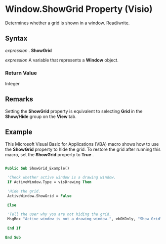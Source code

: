 
# Window.ShowGrid Property (Visio)

Determines whether a grid is shown in a window. Read/write.


## Syntax

 _expression_ . **ShowGrid**

 _expression_ A variable that represents a **Window** object.


### Return Value

Integer


## Remarks

Setting the  **ShowGrid** property is equivalent to selecting **Grid** in the **Show/Hide** group on the **View** tab.


## Example

This Microsoft Visual Basic for Applications (VBA) macro shows how to use the  **ShowGrid** property to hide the grid. To restore the grid after running this macro, set the **ShowGrid** property to **True** .


```vb
 
Public Sub ShowGrid_Example() 
 
 'Check whether active window is a drawing window. 
 If ActiveWindow.Type = visDrawing Then 
 
 'Hide the grid. 
 ActiveWindow.ShowGrid = False 
 
 Else 
 
 'Tell the user why you are not hiding the grid. 
 MsgBox "Active window is not a drawing window.", vbOKOnly, "Show Grid" 
 
 End If 
 
End Sub
```

